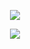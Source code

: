 <p align="center">
  <img src="https://capsule-render.vercel.app/api?type=waving&color=gradient&text=Welcome&height=100&section=header"/>
</p>
<p align="center">
  <img src= "https://media0.giphy.com/media/v1.Y2lkPTc5MGI3NjExYTg1OGE4NWVmMGVkNzA5YTc5MGMzMzUzMjhiMDRmZDM3ZGU4MTM3MyZjdD1n/xT9IgzoKnwFNmISR8I/giphy.gif">
</p>

